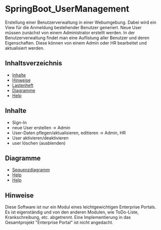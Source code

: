 # SpringBoot_UserManagement
Erstellung einer Benutzerverwaltung in einer Webumgebung.
Dabei wird ein View für die Anmeldung bestehender Benutzer generiert.
Neue User müssen zunächst von einem Administrator erstellt werden.
In der Benutzerverwaltung findet man eine Auflistung aller Benutzer und deren Eigenschaften. Diese können von einem Admin oder HR bearbeitet und aktualisiert werden.

## Inhaltsverzeichnis

- [Inhalte](#Inhalte)
- [Hinweise](#Hinweise)
- [Lastenheft](Lastenheft.doc)
- [Diagramme](#Diagramme)
- [Help](auth/HELP.md)

## Inhalte
- Sign-In
- neue User erstellen -> Admin
- User-Daten pflegen/aktualisieren, editieren -> Admin, HR
- User aktivieren/deaktivieren
- user löschen (ausblenden)


## Diagramme
- [Sequenzdiagramm](auth/HELP.md)
- [Help](auth/HELP.md)
- [Help](auth/HELP.md)


## Hinweise

Diese Software ist nur ein Modul eines leichtgewichtigen Enterprise Portals.
Es ist eigenständig und von den anderen Modulen, wie ToDo-Liste, Krankschreibung, etc. abgetrennt.
Eine Implementierung in das Gesamtprojekt "Enterprise Portal" ist nicht angedacht.
